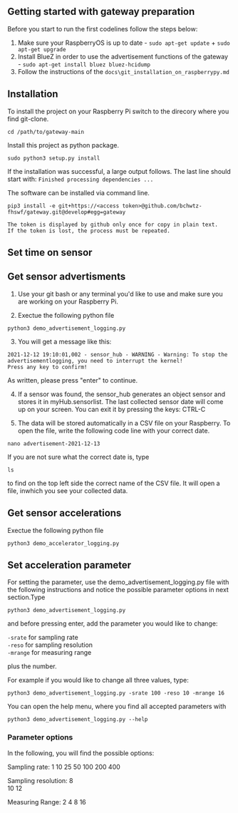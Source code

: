## Getting started with gateway preparation

Before you start to run the first codelines follow the steps below:
  1. Make sure your RaspberryOS is up to date
    - `sudo apt-get update` + `sudo apt-get upgrade`
  2. Install BlueZ in order to use the advertisement functions of the gateway
    - `sudo apt-get install bluez bluez-hcidump`
  3. Follow the instructions of the `docs\git_installation_on_raspberrypy.md`

## Installation

To install the project on your Raspberry Pi switch to the direcory where you find git-clone.

`cd /path/to/gateway-main`

Install this project as python package.

`sudo python3 setup.py install`

If the installation was successful, a large output follows. The last line should start with: 
`Finished processing dependencies ...`

The software can be installed via command line.

```{code-block} python
pip3 install -e git+https://<access token>@github.com/bchwtz-fhswf/gateway.git@develop#egg=gateway
```
```{admonition} Note
The token is displayed by github only once for copy in plain text.
If the token is lost, the process must be repeated.
```
## Set time on sensor


## Get sensor advertisments

1. Use your git bash or any terminal you'd like to use and make sure you are working on your Raspberry Pi. 

2. Exectue the following python file

`python3 demo_advertisement_logging.py`

3. You will get a message like this:
```2021-12-12 19:10:00,523 - SensorGatewayBleak - WARNING - Abort workloop task via timeout()!
2021-12-12 19:10:01,002 - sensor_hub - WARNING - Warning: To stop the advertisementlogging, you need to interrupt the kernel!
Press any key to confirm!
```
  As written, please press "enter" to continue. 

4. If a sensor was found, the sensor_hub generates an object sensor and stores it in myHub.sensorlist. The last collected sensor date will come up on your screen. You can exit it by pressing the keys: CTRL-C

5. The data will be stored automatically in a CSV file on your Raspberry. To open the file, write the following code line with your correct date.

`nano advertisement-2021-12-13`

If you are not sure what the correct date is, type

`ls`

to find on the top left side the correct name of the CSV file.
It will open a file, inwhich you see your collected data. 


## Get sensor accelerations

Exectue the following python file

`python3 demo_accelerator_logging.py`


## Set acceleration parameter

For setting the parameter, use the demo_advertisement_logging.py file with the following instructions and notice the possible parameter options in next section.Type 

`python3 demo_advertisement_logging.py`

and before pressing enter, add the parameter you would like to change:

`-srate` for sampling rate  
`-reso` for sampling resolution  
`-mrange` for measuring range  

plus the number. 

For example if you would like to change all three values, type:

`python3 demo_advertisement_logging.py -srate 100 -reso 10 -mrange 16`

You can open the help menu, where you find all accepted parameters with

`python3 demo_advertisement_logging.py --help`

### Parameter options

In the following, you will find the possible options:

Sampling rate: 
  1
  10
  25
  50
  100
  200
  400

Sampling resolution:
  8  
  10
  12
  
Measuring Range:
  2
  4
  8
  16